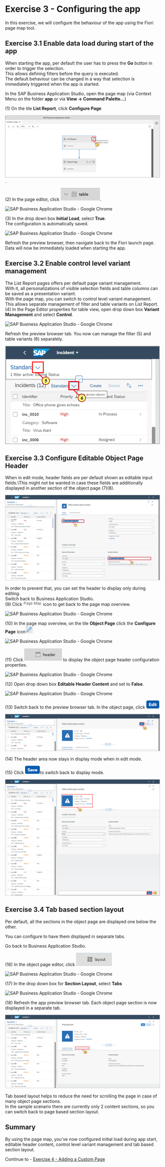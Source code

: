# Exercise 3 - Configuring the app

In this exercise, we will configure the behaviour of the app using the Fiori page map tool.

## Exercise 3.1 Enable data load during start of the app

When starting the app, per default the user has to press the
**Go** button in order to trigger the selection.\
This allows defining filters before the query is executed.\
The default behaviour can be changed in a way that selection is immediately
triggered when the app is started.

In the SAP Business Application Studio, open the page map (via Context Menu on the folder **app** or via **View -> Command Palette...**)

(1) On the tile **List Report**, click **Configure
Page**

![](./images/image1.png).

(2) In the page editor, click
![](./images/image4.png).

![SAP Business Application Studio - Google
Chrome](./images/image3.png)

(3) In the drop down box **Initial Load**, select
**True**.\
The configuration is automatically saved.

![SAP Business Application Studio - Google
Chrome](./images/image5.png)

Refresh the preview browser, then navigate back to the Fiori launch
page.
Data will now be immediately loaded when starting the app.

## Exercise 3.2 Enable control level variant management

The List Report pages offers per default page variant management.\
With it, all personalizations of visible selection fields and table columns can be
saved as a presentation variant.\
With the page map, you can switch to control level variant management.
This allows separate management of filter and table variants on List Report.\
(4) In the Page Editor properties for table view, open drop down box **Variant Management** and select **Control**.

![SAP Business Application Studio - Google
Chrome](./images/image7.png)

Refresh the preview browser tab. You now can manage the filter (5) and table variants (6) separately.

![](./images/image9.png)

## Exercise 3.3 Configure Editable Object Page Header

When in edit mode, header fields are per default shown as editable
input fields.\This might not be wanted in case these fields are
additionally displayed in another section of the object page (7)(8).

![](./images/image10.png)

In order to prevent that, you can set the header to display only during editing.\
Switch back to Business Application Studio.\
(9) Click ![](./images/image12.png) icon to get back to the page map overview.

![SAP Business Application Studio - Google
Chrome](./images/image11.png)

(10) In the page map overview, on the tile **Object Page** click the **Configure
Page** icon![](./images/image14.png)

![SAP Business Application Studio - Google
Chrome](./images/image13.png)

(11) Click ![](./images/image16.png) to display the object page header configuration properties.

![SAP Business Application Studio - Google
Chrome](./images/image15.png)

(12) Open drop down box **Editable Header Content** and
set to **False**.

![SAP Business Application Studio - Google
Chrome](./images/image17.png)

(13) Switch back to the preview browser tab.
In the object page, click ![](./images/image20.png)

![](./images/image19.png)

(14) The header area now stays in display mode when in edit mode.

(15) Click ![](./images/image22.png)to switch back to display mode.

![](./images/image21.png)

## Exercise 3.4 Tab based section layout

Per default, all the sections in the object page are displayed one
below the other.

You can configure to have them displayed in separate tabs.

Go back to Business Application Studio.

(16) In the object page editor, click
![](./images/image24.png)

![SAP Business Application Studio - Google
Chrome](./images/image23.png)

(17) In the drop down box for **Section Layout**, select **Tabs**

![SAP Business Application Studio - Google
Chrome](./images/image25.png)

(18) Refresh the app preview browser tab. Each object page section is
now displayed in a separate tab.

![](./images/image27.png)

Tab based layout helps to reduce the need for scrolling the page in case of many object page sections.\
In the sample scenario there are currently only 2 content sections, so you can switch back to page based section layout.

## Summary

By using the page map, you've now configured initial load during app start, editable header content, control level variant management and tab based section layout.

Continue to - [Exercise 4 - Adding a Custom Page ](../ex4/README.md)
